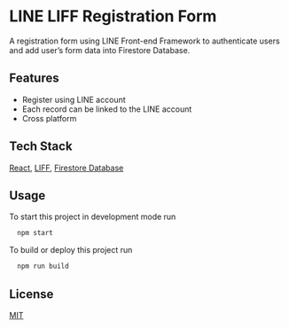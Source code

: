 # LINE LIFF Registration Form

A registration form using LINE Front-end Framework to authenticate users and add user’s form data into Firestore Database.

## Features

- Register using LINE account
- Each record can be linked to the LINE account
- Cross platform

## Tech Stack

[React](https://reactjs.org/), [LIFF](https://developers.line.biz/en/docs/liff/), [Firestore Database](https://firebase.google.com/products/firestore)

## Usage

To start this project in development mode run

```bash
  npm start
```

To build or deploy this project run

```bash
  npm run build
```

## License

[MIT](https://choosealicense.com/licenses/mit/)
